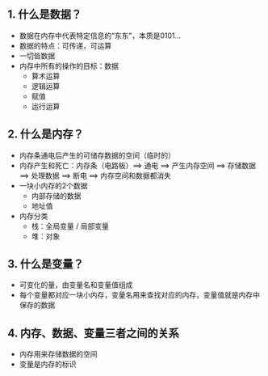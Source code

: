## 1. 什么是数据？

* 数据在内存中代表特定信息的“东东”，本质是0101...
* 数据的特点：可传递，可运算
* 一切皆数据
* 内存中所有的操作的目标：数据
  * 算术运算
  * 逻辑运算
  * 赋值
  * 运行运算

## 2. 什么是内存？

* 内存条通电后产生的可储存数据的空间（临时的）
* 内存产生和死亡：内存条（电路板）==> 通电 ==> 产生内存空间 ==> 存储数据 ==> 处理数据 ==> 断电 ==> 内存空间和数据都消失
* 一块小内存的2个数据
  * 内部存储的数据
  * 地址值
* 内存分类
  * 栈：全局变量 / 局部变量
  * 堆：对象

## 3. 什么是变量？

* 可变化的量，由变量名和变量值组成
* 每个变量都对应一块小内存，变量名用来查找对应的内存，变量值就是内存中保存的数据

## 4. 内存、数据、变量三者之间的关系

* 内存用来存储数据的空间
* 变量是内存的标识

